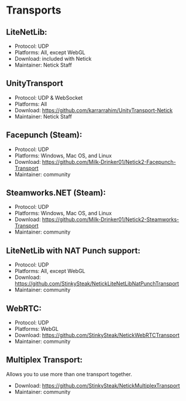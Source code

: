 # Transports

## LiteNetLib: 
* Protocol: UDP
* Platforms: All, except WebGL
* Download: included with Netick
* Maintainer: Netick Staff

## UnityTransport 
* Protocol: UDP & WebSocket
* Platforms: All
* Download: https://github.com/karrarrahim/UnityTransport-Netick
* Maintainer: Netick Staff

## Facepunch (Steam):
* Protocol: UDP
* Platforms: Windows, Mac OS, and Linux
* Download: https://github.com/Milk-Drinker01/Netick2-Facepunch-Transport
* Maintainer: community

## Steamworks.NET (Steam):
* Protocol: UDP
* Platforms: Windows, Mac OS, and Linux
* Download: https://github.com/Milk-Drinker01/Netick2-Steamworks-Transport
* Maintainer: community

## LiteNetLib with NAT Punch support: 
* Protocol: UDP
* Platforms: All, except WebGL
* Download: https://github.com/StinkySteak/NetickLiteNetLibNatPunchTransport
* Maintainer: community

## WebRTC:
* Protocol: UDP
* Platforms: WebGL
* Download: https://github.com/StinkySteak/NetickWebRTCTransport
* Maintainer: community

## Multiplex Transport:
Allows you to use more than one transport together.

* Download: https://github.com/StinkySteak/NetickMultiplexTransport
* Maintainer: community

